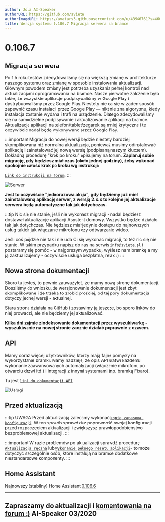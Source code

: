 ```yaml
---
author: Jola AI-Speaker
authorURL: https://github.com/sviete
authorImageURL: https://avatars3.githubusercontent.com/u/43966761?s=460&v=4
title: Wersja systemu 0.106.7 Migracja serwera na bramce
---
```


#  0.106.7

## Migracja serwera


Po 1.5 roku testów zdecydowaliśmy się na większą zmianę w architekturze naszego systemu oraz zmianę w sposobie instalowania aktualizacji.
Głównym powodem zmiany jest potrzeba uzyskania pełnej kontroli nad aktualizacjami oprogramowania na bramce. Nasze pierwotne założenie było takie, że wszystkie aplikacje podpisywaliśmy w Google Play i dystrybuowaliśmy przez Google Play. Niestety nie da się w żaden sposób zapewnić czasu instalacji przez Google Play — nikt nie zna algorytmu, kiedy instalacja zostanie wydana i trafi na urządzenie. Dlatego zdecydowaliśmy się na samodzielne podpisywanie i aktualizowanie aplikacji na bramce. Aktualizacje aplikacji na telefon/tablet/zegarek są mniej krytyczne i te oczywiście nadal będą wykonywane przez Google Play.

:::important
Migracja do nowej wersji będzie niestety bardziej skomplikowana niż normalna aktualizacja, ponieważ musimy odinstalować aplikację i zainstalować jej nową wersję (podpisaną naszym kluczem).
Dokładną procedurę "krok po kroku" opisujemy na forum. **Zaplanuj sobie migrację, gdy będziesz miał czas (około jednej godziny), żeby wykonać spokojnie całość krok po kroku wg instrukcji:**

[`Link do instrukcji na forum`](https://ai-speaker.discourse.group/t/wip-reczna-akualizacja-serwsiu-ais-dom-na-bramce/299).
:::

![Serwer](/img/en/blog/202003/new_server.png)

**Jest to oczywiście "jednorazowa akcja", gdy będziemy już mieli zainstalowaną aplikację serwer, z wersją 2.x.x to kolejne jej aktualizacje serwera będą automatyczne tak jak dotychczas.**


:::tip
Nic się nie stanie, jeśli nie wykonasz migracji - nadal będziesz dostawał aktualizację aplikacji Asystent domowy.
Wszystko będzie działało tak jak dotychczas. Nie będziesz miał jedynie dostępu do najnowszych usług takich jak włączanie mikrofonu czy odtwarzanie wideo.

Jeśli coś pójdzie nie tak i nie uda Ci się wykonać migracji, to też nic się nie stanie. W takim przypadku napisz do nas na serwis `info@sviete.pl` i postaramy się pomóc - w najgorszym wypadku, wyślesz nam bramkę a my ją zaktualizujemy - oczywiście usługa bezpłatna, relax :)
:::

## Nowa strona dokumentacji

Skoro tu jesteś, to pewnie zauważyłeś, że mamy nową stronę dokumentacji. Doszliśmy do wniosku, że wersjonowanie dokumentacji jest zbyt skomplikowane i że trzeba to zrobić prościej, od tej pory dokumentacja dotyczy jednej wersji - aktualnej.

Stara strona działała na GitHub i zostawimy ją jeszcze, bo sporo linków do niej prowadzi, ale nie będziemy jej aktualizować.

**Kilka dni zajmie zindeksowanie dokumentacji przez wyszukiwarkę - wyszukiwanie na nowej stronie zacznie działać poprawnie z czasem.**

## API

Mamy coraz więcej użytkowników, którzy mają fajne pomysły na wykorzystanie bramki. Mamy nadzieję, że opis API ułatwi każdemu wykonanie zaawansowanych automatyzacji (włączenie mikrofonu po otwarciu drzwi itd.) i integracji z innymi systemami (np. bramką Fibaro).


Tu jest [`link do dokumentacji API`](/docs/ais_bramka_api_index)

![Usługi](/img/en/frontend/services_2.png)


## Przed aktualizacją

:::tip
UWAGA Przed aktualizacją zalecamy wykonać [`kopię zapasową konfiguracji`](/docs/ais_bramka_configuration_software#kopia-zapasowa-konfiguracji). W ten sposób sprawdzisz poprawność swojej konfiguracji przed rozpoczęciem aktualizacji i zwiększysz prawdopodobieństwo bezproblemowej aktualizacji.
:::

:::important
W razie problemów po aktualizacji sprawdź procedurę [`Aktualizacja ręczna`](/docs/ais_bramka_update_manual) lub [`Wykonanie pełnego resetu aplikacji`](/docs/ais_bramka_reset_ais_step_by_step)- to może dotyczyć szczególnie osób, które instalują na bramce dodatkowe niestandardowe komponenty.
:::


## Home Assistant

Najnowszy (stabilny) Home Assistant <a href="https://www.home-assistant.io/blog/2020/02/26/release-106/" target="_blank">0.106.6</a>


----
Zapraszamy do aktualizacji i [komentowania na forum :)](https://ai-speaker.discourse.group/)
AI-Speaker 03/2020
----
